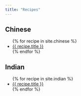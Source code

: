 ```yaml
---
title: "Recipes"
---
```


## Chinese
<ul>
{% for recipe in site.chinese %}
  <li><a href="{{ recipe.url | relative_url }}">{{ recipe.title }}</a></li>
{% endfor %}
</ul>

## Indian
<ul>
{% for recipe in site.indian %}
  <li><a href="{{ recipe.url | relative_url }}">{{ recipe.title }}</a></li>
{% endfor %}
</ul>
